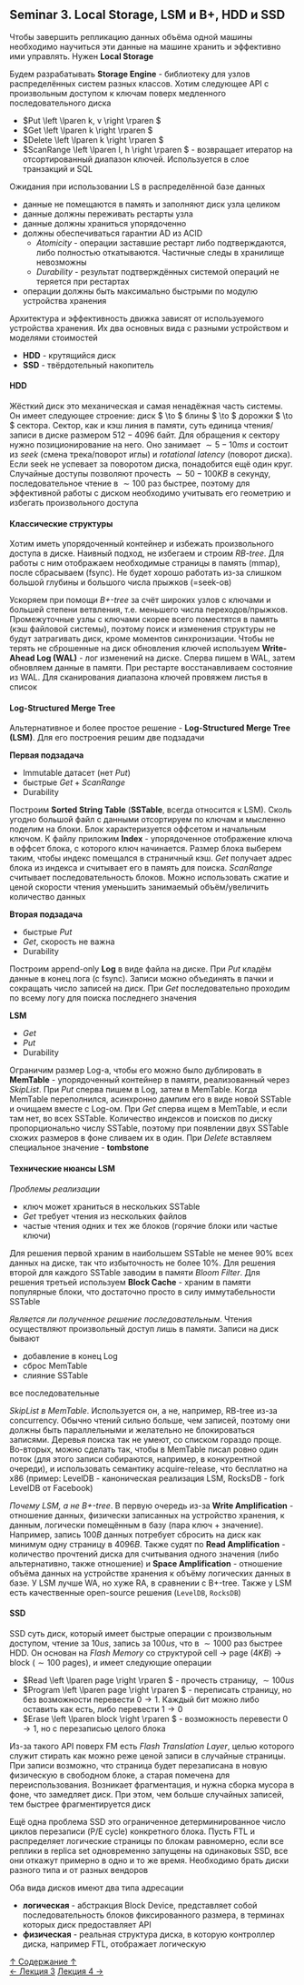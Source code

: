 ## Seminar 3. Local Storage, LSM и B+, HDD и SSD

Чтобы завершить репликацию данных объёма одной машины необходимо научиться эти данные на машине хранить и эффективно ими управлять. Нужен **Local Storage**

Будем разрабатывать **Storage Engine** - библиотеку для узлов распределённых систем разных классов. Хотим следующее API с произвольным доступом к ключам поверх медленного последовательного диска
  - $Put \left \lparen k, v \right \rparen $
  - $Get \left \lparen k \right \rparen $
  - $Delete \left \lparen k \right \rparen $
  - $ScanRange \left \lparen l, h \right \rparen $ - возвращает итератор на отсортированный диапазон ключей. Используется в слое транзакций и SQL

Ожидания при использовании LS в распределённой базе данных
- данные не помещаются в память и заполняют диск узла целиком
- данные должны переживать рестарты узла
- данные должны храниться упорядоченно
- должны обеспечиваться гарантии AD из ACID
  - *Atomicity* - операции заставшие рестарт либо подтверждаются, либо полностью откатываются. Частичные следы в хранилище невозможны
  - *Durability* - результат подтверждённых системой операций не теряется при рестартах
- операции должны быть максимально быстрыми по модулю устройства хранения

Архитектура и эффективность движка зависят от используемого устройства хранения. Их два основных вида с разными устройством и моделями стоимостей
- **HDD** - крутящийся диск
- **SSD** - твёрдотельный накопитель

#### HDD

Жёсткий диск это механическая и самая ненадёжная часть системы. Он имеет следующее строение: диск $ \to $ блины $ \to $ дорожки $ \to $ сектора. Сектор, как и кэш линия в памяти, суть единица чтения/записи в диске размером $512-4096$ байт. Для обращения к сектору нужно позиционирование на него. Оно занимает $` \sim 5-10 ms `$ и состоит из *seek* (смена трека/поворот иглы) и *rotational latency* (поворот диска). Если seek не успевает за поворотом диска, понадобится ещё один круг. Случайные доступы позволяют прочесть $` \sim 50-100 KB `$ в секунду, последовательное чтение в $` \sim 100 `$ раз быстрее, поэтому для эффективной работы с диском необходимо учитывать его геометрию и избегать произвольного доступа

#### Классические структуры

Хотим иметь упорядоченный контейнер и избежать произвольного доступа в диске. Наивный подход, не избегаем и строим *RB-tree*. Для работы с ним отображаем необходимые страницы в память (mmap), после сбрасываем (fsync). Не будет хорошо работать из-за слишком большой глубины и большого числа прыжков (=seek-ов)

Ускоряем при помощи *B+-tree* за счёт широких узлов с ключами и большей степени ветвления, т.е. меньшего числа переходов/прыжков. Промежуточные узлы с ключами скорее всего поместятся в память (кэш файловой системы), поэтому поиск и изменения структуры не будут затрагивать диск, кроме моментов синхронизации. Чтобы не терять не сброшенные на диск обновления ключей используем **Write-Ahead Log (WAL)** - лог изменений на диске. Сперва пишем в WAL, затем обновляем данные в памяти. При рестарте восстанавливаем состояние из WAL. Для сканирования диапазона ключей провяжем листья в список

#### Log-Structured Merge Tree

Альтернативное и более простое решение - **Log-Structured Merge Tree (LSM)**. Для его построения решим две подзадачи

**Первая подзадача**
- Immutable датасет (нет $Put$)
- быстрые $Get + ScanRange$
- Durability

Построим **Sorted String Table** (**SSTable**, всегда относится к LSM). Сколь угодно большой файл с данными отсортируем по ключам и мысленно поделим на блоки. Блок характеризуется оффсетом и начальным ключом. К файлу приложим **Index** - упорядоченное отображение ключа в оффсет блока, с которого ключ начинается. Размер блока выберем таким, чтобы индекс помещался в страничный кэш. $Get$ получает адрес блока из индекса и считывает его в память для поиска. $ScanRange$ считывает последовательность блоков. Можно использовать сжатие и ценой скорости чтения уменьшить занимаемый объём/увеличить количество данных

**Вторая подзадача**
- быстрые $Put$
- $Get$, скорость не важна
- Durability

Построим append-only **Log** в виде файла на диске. При $Put$ кладём данные в конец лога (с fsync). Записи можно объединять в пачки и сокращать число записей на диск. При $Get$ последовательно проходим по всему логу для поиска последнего значения

**LSM**
- $Get$
- $Put$
- Durability

Ограничим размер Log-а, чтобы его можно было дублировать в **MemTable** - упорядоченный контейнер в памяти, реализованный через *SkipList*. При $Put$ сперва пишем в Log, затем в MemTable. Когда MemTable переполнился, асинхронно дампим его в виде новой SSTable и очищаем вместе с Log-ом. При $Get$ сперва ищем в MemTable, и если там нет, во всех SSTable. Количество индексов и поисков по диску пропорционально числу SSTable, поэтому при появлении двух SSTable схожих размеров в фоне сливаем их в один. При $Delete$ вставляем специальное значение - **tombstone**

#### Технические нюансы LSM

*Проблемы реализации*
- ключ может храниться в нескольких SSTable
- $Get$ требует чтения из нескольких файлов
- частые чтения одних и тех же блоков (горячие блоки или частые ключи)

Для решения первой храним в наибольшем SSTable не менее 90% всех данных на диске, так что избыточность не более 10%. Для решения второй для каждого SSTable заводим в памяти *Bloom Filter*. Для решения третьей используем **Block Cache** - храним в памяти популярные блоки, что достаточно просто в силу иммутабельности SSTable

*Является ли полученное решение последовательным*. Чтения осуществляют произвольный доступ лишь в памяти. Записи на диск бывают
- добавление в конец Log
- сброс MemTable
- слияние SSTable

все последовательные

*SkipList в MemTable*. Используется он, а не, например, RB-tree из-за concurrency. Обычно чтений сильно больше, чем записей, поэтому они должны быть параллельными и желательно не блокироваться записями. Деревья поиска так не умеют, со списком гораздо проще. Во-вторых, можно сделать так, чтобы в MemTable писал ровно один поток (для этого записи собираются, например, в конкурентной очереди), и использовать семантику acquire-release, что бесплатно на x86 (пример: LevelDB - каноническая реализация LSM, RocksDB - fork LevelDB от Facebook)

*Почему LSM, а не B+-tree*. В первую очередь из-за **Write Amplification** - отношение данных, физически записанных на устройство хранения, к данным, логически помещённым в базу (пара ключ + значение). Например, запись $100B$ данных потребует сбросить на диск как минимум одну страницу в $4096B$. Также судят по **Read Amplification** - количество прочтений диска для считывания одного значения (либо альтернативно, также отношение) и **Space Amplification** - отношение объёма данных на устройстве хранения к объёму логических данных в базе. У LSM лучше WA, но хуже RA, в сравнении с B+-tree. Также у LSM есть качественные open-source решения (`LevelDB`, `RocksDB`)

#### SSD

SSD суть диск, который имеет быстрые операции с произвольным доступом, чтение за $10us$, запись за $100us$, что в $` \sim 1000 `$ раз быстрее HDD. Он основан на *Flash Memory* со структурой cell $` \to `$ page ($4KB$) $` \to `$ block ($` \sim 100 `$ pages), и имеет следующие операции
- $Read \left \lparen page \right \rparen $ - прочесть страницу, $` \sim 100us`$
- $Program \left \lparen page \right \rparen $ - переписать страницу, но без возможности перевести $` 0 \to 1 `$. Каждый бит можно либо оставить как есть, либо перевести $` 1 \to 0 `$
- $Erase \left \lparen block \right \rparen $ - возможность перевести $` 0 \to 1 `$, но с перезаписью целого блока

Из-за такого API поверх FM есть *Flash Translation Layer*, целью которого служит стирать как можно реже ценой записи в случайные страницы. При записи возможно, что страница будет перезаписана в новую физическую в свободном блоке, а старая помечена для переиспользования. Возникает фрагментация, и нужна сборка мусора в фоне, что замедляет диск. При этом, чем больше случайных записей, тем быстрее фрагментируется диск

Ещё одна проблема SSD это ограниченное детерминированное число циклов перезаписи (P/E cycle) конкретного блока. Пусть FTL и распределяет логические страницы по блокам равномерно, если все реплики в replica set одновременно запущены на одинаковых SSD, все они откажут примерно в одно и то же время. Необходимо брать диски разного типа и от разных вендоров

Оба вида дисков имеют два типа адресации
- **логическая** - абстракция Block Device, представляет собой последовательность блоков фиксированного размера, в терминах которых диск предоставляет API
- **физическая** - реальная структура диска, в которую контроллер диска, например FTL, отображает логическую

[↑ Содержание ↑](https://github.com/ddvamp/distributed-db-learning/tree/main/notes/dist-sys-mipt#содержание)\
[← Лекция 3](https://github.com/ddvamp/distributed-db-learning/blob/main/notes/dist-sys-mipt/lectures/lecture-3.md)
[Лекция 4 →](https://github.com/ddvamp/distributed-db-learning/blob/main/notes/dist-sys-mipt/lectures/lecture-4.md)
